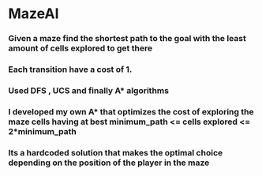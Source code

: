 # MazeAI

  ### Given a maze find the shortest path to the goal with the least amount of cells explored to get there
  ### Each transition have a cost of 1.
  ### Used DFS , UCS and finally A* algorithms
  ### I developed my own A* that optimizes the cost of exploring the maze cells having at best minimum_path <= cells explored <= 2*minimum_path
  ### Its a hardcoded solution that makes the optimal choice depending on the position of the player in the maze

